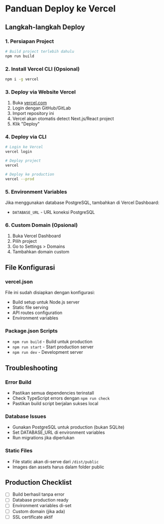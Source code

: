 # Panduan Deploy ke Vercel

## Langkah-langkah Deploy

### 1. Persiapan Project
```bash
# Build project terlebih dahulu
npm run build
```

### 2. Install Vercel CLI (Opsional)
```bash
npm i -g vercel
```

### 3. Deploy via Website Vercel
1. Buka [vercel.com](https://vercel.com)
2. Login dengan GitHub/GitLab
3. Import repository ini
4. Vercel akan otomatis detect Next.js/React project
5. Klik "Deploy"

### 4. Deploy via CLI
```bash
# Login ke Vercel
vercel login

# Deploy project
vercel

# Deploy ke production
vercel --prod
```

### 5. Environment Variables
Jika menggunakan database PostgreSQL, tambahkan di Vercel Dashboard:
- `DATABASE_URL` - URL koneksi PostgreSQL

### 6. Custom Domain (Opsional)
1. Buka Vercel Dashboard
2. Pilih project
3. Go to Settings > Domains
4. Tambahkan domain custom

## File Konfigurasi

### vercel.json
File ini sudah disiapkan dengan konfigurasi:
- Build setup untuk Node.js server
- Static file serving
- API routes configuration
- Environment variables

### Package.json Scripts
- `npm run build` - Build untuk production
- `npm run start` - Start production server
- `npm run dev` - Development server

## Troubleshooting

### Error Build
- Pastikan semua dependencies terinstall
- Check TypeScript errors dengan `npm run check`
- Pastikan build script berjalan sukses local

### Database Issues
- Gunakan PostgreSQL untuk production (bukan SQLite)
- Set DATABASE_URL di environment variables
- Run migrations jika diperlukan

### Static Files
- File static akan di-serve dari `/dist/public`
- Images dan assets harus dalam folder public

## Production Checklist
- [ ] Build berhasil tanpa error
- [ ] Database production ready
- [ ] Environment variables di-set
- [ ] Custom domain (jika ada)
- [ ] SSL certificate aktif